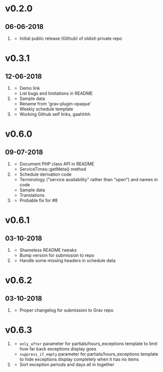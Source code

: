 # v0.2.0
##  06-06-2018

1. [](#new)
    * Initial public release (Github) of oldish private repo

# v0.3.1
## 12-06-2018

1. [](#new)
    * Demo link
    * List bugs and limitations in README
2. [](#improved)
    * Sample data
    * Rename from 'grav-plugin-opaque'
    * Weekly schedule template
3. [](#bugfix)
     * Working Github self links, gaahhhh

# v0.6.0
## 09-07-2018

1. [](#new)
    * Document PHP class API in README
    * ServiceTimes::getMeta() method
2. [](#improved)
    * Schedule derivation code
    * Terminology ("service availability" rather than "open") and names in code
    * Sample data
    * Translations
3. [](#bugfix)
     * Probable fix for #8

# v0.6.1
## 03-10-2018

1. [](#improved)
    * Shameless README tweaks
    * Bump version for submission to repo
2. [](#bugfix)
     * Handle some missing headers in schedule data

# v0.6.2
## 03-10-2018
1. [](#improved)
    * Proper changelog for submission to Grav repo

# v0.6.3
1. [](#new)
    * `only_after` parameter for partials/hours_exceptions template to limit how far back exceptions display goes
    * `suppress_if_empty` parameter for partials/hours_exceptions template to hide exceptions display completely when it has no items
2. [](#improved)
    * Sort exception periods and days all in together

